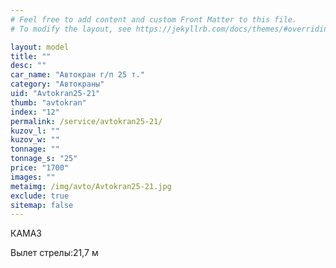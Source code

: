 ```yaml
---
# Feel free to add content and custom Front Matter to this file.
# To modify the layout, see https://jekyllrb.com/docs/themes/#overriding-theme-defaults

layout: model
title: ""
desc: ""
car_name: "Автокран г/п 25 т."
category: "Автокраны"
uid: "Avtokran25-21"
thumb: "avtokran"
index: "12"
permalink: /service/avtokran25-21/
kuzov_l: ""
kuzov_w: ""
tonnage: ""
tonnage_s: "25"
price: "1700"
images: ""
metaimg: /img/avto/Avtokran25-21.jpg
exclude: true
sitemap: false
---
```


КАМАЗ

<span>Вылет стрелы:</span><span>21,7 м</span>
